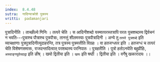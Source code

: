 ```yaml
---
index:  8.4.48
sutra:  नादिन्याक्रोशे पुत्त्रस्य
vritti:  padamanjari
---
```


पुत्रादिनीति । ताच्छील्ये णिनिः ।
तत्परे चेति । स आदिनीशब्दो यस्मात्परस्तत्रापि परतः पुत्त्रशब्दस्य द्विर्वचनं न भवति---पुत्राश्च पौत्राश्च पुत्रपौत्राः, तानत्तुं शीलमस्याः पुत्रपौत्रादिनी । अन्ये तु `तत्परे पुत्रशब्दे` इति व्याचक्षाणाः पुत्रपुत्रादिनीत्युदाहरन्ति, तत्र पुत्रस्य पुत्रमत्तीति विग्रहः ।
वा हतजग्धपर इति । हतजग्धं च तत्परं चेति विशेषणसमासः, राजदन्तादित्वात् परशब्दस्य परनिपातः । पुत्रहतीति । पुत्रो हतोऽनयेति बहुव्रीहिः, `अस्वाङ्गपूर्वपदाद्वा` इति ङीष् ।
खयो द्वितीया इति । `खयः` इति षष्ठी । द्वितीया इति । वर्गेषु खकारादयः ।।
